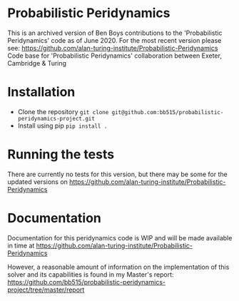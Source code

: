 # Probabilistic Peridynamics

This is an archived version of Ben Boys contributions to the 'Probabilistic Peridynamics' code as of June 2020. For the most recent version please see:
https://github.com/alan-turing-institute/Probabilistic-Peridynamics
Code base for 'Probabilistic Peridynamics' collaboration between Exeter, Cambridge &amp; Turing

# Installation

- Clone the repository `git clone
  git@github.com:bb515/probabilistic-peridynamics-project.git`
- Install using pip `pip install .`

# Running the tests

There are currently no tests for this version, but there may be some for the updated versions on https://github.com/alan-turing-institute/Probabilistic-Peridynamics

# Documentation

Documentation for this peridynamics code is WIP and will be made available in time at https://github.com/alan-turing-institute/Probabilistic-Peridynamics

However, a reasonable amount of information on the implementation of this solver and its capabilities is found in my Master's report:
https://github.com/bb515/probabilistic-peridynamics-project/tree/master/report